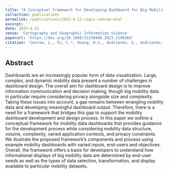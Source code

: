 ```yaml
---
title: "A Conceptual Framework for Developing Dashboard for Big Mobility Data"
collection: publications
permalink: /publications/2023-4-11-cagis-conrow-etal
excerpt: ''
date: 2023-4-11
venue: 'Cartography and Geographic Information Science'
paperurl: 'https://doi.org/10.1080/15230406.2023.2190164'
citation: 'Conrow, L., Fu, C.*, Huang, H.S., Andrienko, G., Andrienko, N., & Weibel. R. (2023). A Conceptual Framework for Developing Dashboard for Big Mobility Data. Cartography and Geographic Information Science.'
---
```


## Abstract

Dashboards are an increasingly popular form of data visualization. Large, complex, and dynamic mobility data present a number of challenges in dashboard design. The overall aim for dashboard design is to improve information communication and decision making, though big mobility data in particular require considering privacy alongside size and complexity. Taking these issues into account, a gap remains between wrangling mobility data and developing meaningful dashboard output. Therefore, there is a need for a framework that bridges this gap to support the mobility dashboard development and design process. In this paper we outline a conceptual framework for mobility data dashboards that provides guidance for the development process while considering mobility data structure, volume, complexity, varied application contexts, and privacy constraints. We illustrate the proposed framework’s components and process using example mobility dashboards with varied inputs, end-users and objectives. Overall, the framework offers a basis for developers to understand how informational displays of big mobility data are determined by end-user needs as well as the types of data selection, transformation, and display available to particular mobility datasets.
